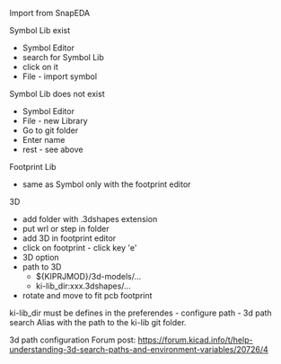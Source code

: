 Import from SnapEDA

Symbol Lib exist
* Symbol Editor
* search for Symbol Lib
* click on it
* File - import symbol

Symbol Lib does not exist
* Symbol Editor
* File - new Library
* Go to git folder
* Enter name
* rest - see above

Footprint Lib
* same as Symbol only with the footprint editor

3D
* add folder with .3dshapes extension
* put wrl or step in folder
* add 3D in footprint editor
* click on footprint - click key 'e'
* 3D option
* path to 3D
  * ${KIPRJMOD}/3d-models/...
  * ki-lib_dir:xxx.3dshapes/...
* rotate and move to fit pcb footprint

ki-lib_dir must be defines in the preferendes - configure path - 3d path search Alias
with the path to the ki-lib git folder.

3d path configuration Forum post:
https://forum.kicad.info/t/help-understanding-3d-search-paths-and-environment-variables/20726/4 
